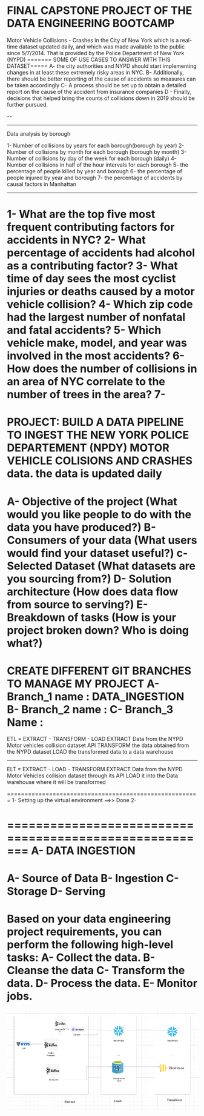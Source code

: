 FINAL CAPSTONE PROJECT OF THE DATA ENGINEERING BOOTCAMP
======================================================

Motor Vehicle Collisions - Crashes in the City of New York
which is a real-time dataset updated daily, and which was
made available to the public since 5/7/2014.
That is provided by the Police Department of New York (NYPD)
======= SOME OF USE CASES TO ANSWER WITH THIS DATASET=====
A- the city authorities and NYPD should start implementing changes in at least these extremely risky areas in NYC.
B- Additionally, there should be better reporting of the cause of accidents so measures can be taken accordingly
C- A process should be set up to obtain a detailed report on the cause of the accident from insurance companies
D - Finally, decisions that helped bring the counts of collisions down in 2019 should be further pursued.

--

---

Data analysis by borough

1- Number of collisions by years for each borough(borough by year)
2- Number of collisions by month for each borough (borough by month)
3- Number of collisions by day of the week for each borough (daily)
4- Number of collisions in half of the hour intervals for each borough
5- the percentage of people killed by year and borough
6- the percentage of people injured by year and borough
7- the percentage of accidents by causal factors in Manhattan

---

1- What are the top five most frequent contributing factors for
accidents in NYC?
2- What percentage of accidents had alcohol as a contributing factor?
3- What time of day sees the most cyclist injuries or deaths caused by a motor vehicle collision?
4- Which zip code had the largest number of nonfatal and fatal
accidents?
5- Which vehicle make, model, and year was involved in the most
accidents?
6- How does the number of collisions in an area of NYC correlate to the number of trees in the area?
7-
==

PROJECT: BUILD A DATA PIPELINE TO INGEST THE NEW YORK POLICE DEPARTEMENT (NPDY) MOTOR VEHICLE COLISIONS AND CRASHES data.
the data is updated daily
=========================

A- Objective of the project (What would you like people to do with the data you have produced?)
B- Consumers of your data (What users would find your dataset useful?)
c- Selected Dataset (What datasets are you sourcing from?)
D- Solution architecture (How does data flow from source to serving?)
E- Breakdown of tasks (How is your project broken down? Who is doing what?)
===========================================================================

CREATE DIFFERENT GIT BRANCHES TO MANAGE MY PROJECT
A- Branch_1 name : DATA_INGESTION
B- Branch_2 name :
C- Branch_3 Name :
==================

ETL = EXTRACT - TRANSFORM - LOAD
EXTRACT Data from the NYPD Motor vehicles collision dataset API
TRANSFORM the data obtained from the NYPD dataset
LOAD the transformed data to a data warehouse

---

ELT = EXTRACT - LOAD - TRANSFORM
EXTRACT Data from the NYPD Motor Vehicles collision dataset through its API
LOAD it into the Data warehouse where it will be transformed

=======================================================
1- Setting up the virtual environment ==>> Done
2-

=======================================================
A- DATA INGESTION
=================

A- Source of Data
B- Ingestion
C- Storage
D- Serving
==========

Based on your data engineering project requirements, you can perform the following high-level tasks:
A- Collect the data.
B- Cleanse the data
C- Transform the data.
D- Process the data.
E- Monitor jobs.
================

![](2023-11-09-23-33-55.png)